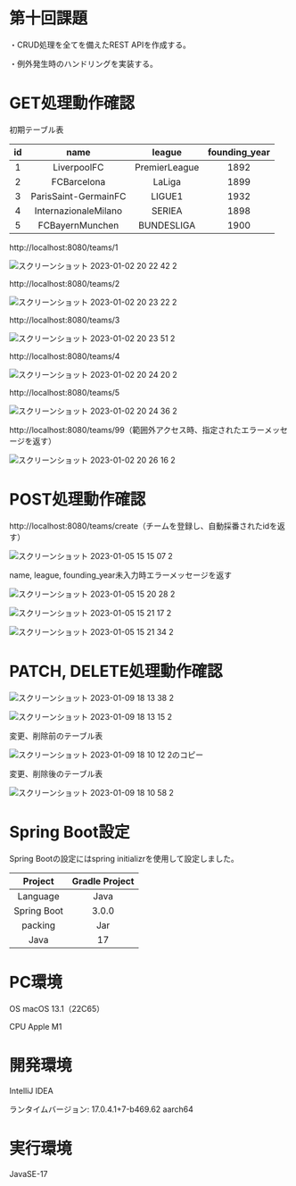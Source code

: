 # 第十回課題

・CRUD処理を全てを備えたREST APIを作成する。

・例外発生時のハンドリングを実装する。

# GET処理動作確認

初期テーブル表

| id | name | league | founding_year |
| :---: | :---: | :---: | :---: |
| 1| LiverpoolFC  | PremierLeague | 1892 |
| 2 | FCBarcelona  | LaLiga | 1899 |
| 3| ParisSaint-GermainFC | LIGUE1 | 1932 |
| 4 | InternazionaleMilano | SERIEA | 1898 | 
| 5 | FCBayernMunchen | BUNDESLIGA | 1900 |

http://localhost:8080/teams/1

![スクリーンショット 2023-01-02 20 22 42 2](https://user-images.githubusercontent.com/118739580/218710003-7e797caf-12e3-4b39-8a57-c237a128c87e.jpg)

http://localhost:8080/teams/2

![スクリーンショット 2023-01-02 20 23 22 2](https://user-images.githubusercontent.com/118739580/218709156-01287b5c-50d6-4430-9927-88723fca4f26.jpg)

http://localhost:8080/teams/3

![スクリーンショット 2023-01-02 20 23 51 2](https://user-images.githubusercontent.com/118739580/218710106-80812a75-69f9-452f-9a83-464024c4117a.jpg)

http://localhost:8080/teams/4

![スクリーンショット 2023-01-02 20 24 20 2](https://user-images.githubusercontent.com/118739580/218710158-6f0f49a1-230a-4bc1-80fe-da016851736e.jpg)

http://localhost:8080/teams/5

![スクリーンショット 2023-01-02 20 24 36 2](https://user-images.githubusercontent.com/118739580/218710190-dedc5ec1-239d-40d9-b5f0-ff74463bb3ad.jpg)

http://localhost:8080/teams/99（範囲外アクセス時、指定されたエラーメッセージを返す）

![スクリーンショット 2023-01-02 20 26 16 2](https://user-images.githubusercontent.com/118739580/218710481-68afb1a8-e5f1-438b-b869-75ff437954bc.jpg)

# POST処理動作確認

http://localhost:8080/teams/create（チームを登録し、自動採番されたidを返す）

![スクリーンショット 2023-01-05 15 15 07 2](https://user-images.githubusercontent.com/118739580/218711195-a5655ebd-c5e9-4593-92ad-92b4d7a02b8d.jpg)

name, league, founding_year未入力時エラーメッセージを返す

![スクリーンショット 2023-01-05 15 20 28 2](https://user-images.githubusercontent.com/118739580/218711773-69ec83a6-a156-4757-8376-ece44096573f.jpg)

![スクリーンショット 2023-01-05 15 21 17 2](https://user-images.githubusercontent.com/118739580/218712070-b86c8044-55a1-4ebf-bb80-dd3a4cd47ea5.jpg)

![スクリーンショット 2023-01-05 15 21 34 2](https://user-images.githubusercontent.com/118739580/218712133-54f68f17-8aa2-44a3-b014-49cd793dc31d.jpg)

# PATCH, DELETE処理動作確認

![スクリーンショット 2023-01-09 18 13 38 2](https://user-images.githubusercontent.com/118739580/218712371-b251af0d-64af-4ff0-ab11-12ac913b5631.jpg)

![スクリーンショット 2023-01-09 18 13 15 2](https://user-images.githubusercontent.com/118739580/218712442-233e1b58-195d-48bf-816c-d3d73c244715.jpg)

変更、削除前のテーブル表

![スクリーンショット 2023-01-09 18 10 12 2のコピー](https://user-images.githubusercontent.com/118739580/218712791-41b1d59c-98f3-425d-99e6-689dafa0ec9d.jpg)

変更、削除後のテーブル表

![スクリーンショット 2023-01-09 18 10 58 2](https://user-images.githubusercontent.com/118739580/218712815-14d3377b-c124-4e35-866d-ce3daa921c45.jpg)


# Spring Boot設定

Spring Bootの設定にはspring initializrを使用して設定しました。

| Project| Gradle Project| 
| :---: | :---: | 
| Language | Java | 
| Spring Boot | 3.0.0 | 
| packing | Jar | 
| Java | 17 | 

# PC環境

OS macOS 13.1（22C65）

CPU Apple M1

# 開発環境

IntelliJ IDEA

ランタイムバージョン: 17.0.4.1+7-b469.62 aarch64

# 実行環境

JavaSE-17
